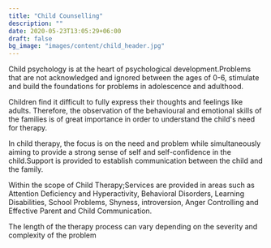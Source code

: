 ```yaml
---
title: "Child Counselling"
description: ""
date: 2020-05-23T13:05:29+06:00
draft: false
bg_image: "images/content/child_header.jpg"
---
```


Child psychology is at the heart of psychological development.Problems that are not acknowledged and ignored between the ages of 0-6, stimulate and build the foundations for problems in adolescence and adulthood.

Children find it difficult to fully express their thoughts and feelings like adults. Therefore, the observation of the behavioural and emotional skills of the families is of great importance in order to understand the child's need for therapy.

In child therapy, the focus is on the need and problem while simultaneously aiming to provide a strong sense of self and self-confidence in the child.Support is provided to establish communication between the child and the family.

Within the scope of Child Therapy;Services are provided in areas such as Attention Deficiency and Hyperactivity, Behavioral Disorders, Learning Disabilities, School Problems, Shyness, introversion, Anger Controlling and Effective Parent and Child Communication.  

The length of the therapy process can vary depending on the severity and complexity of the problem
